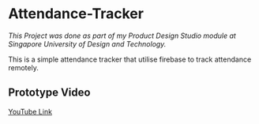 # Attendance-Tracker
*This Project was done as part of my Product Design Studio module at Singapore University of Design and Technology.*

This is a simple attendance tracker that utilise firebase to track attendance remotely. 

## Prototype Video
[YouTube Link](https://youtube.com/shorts/iYawzrSzhwc?feature=share)

